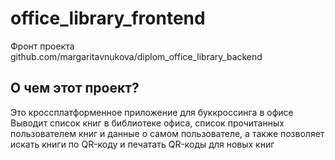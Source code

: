 # office_library_frontend

Фронт проекта github.com/margaritavnukova/diplom_office_library_backend

## О чем этот проект?

Это кроссплатформенное приложение для буккроссинга в офисе
Выводит список книг в библиотеке офиса, список прочитанных пользователем книг и данные о самом пользователе, а также позволяет искать книги по QR-коду и печатать QR-коды для новых книг
